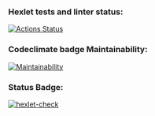 ### Hexlet tests and linter status:
[![Actions Status](https://github.com/Cholym/backend-project-lvl1/workflows/hexlet-check/badge.svg)](https://github.com/Cholym/backend-project-lvl1/actions)
### Codeclimate badge Maintainability:
[![Maintainability](https://api.codeclimate.com/v1/badges/a99a88d28ad37a79dbf6/maintainability)](https://codeclimate.com/github/codeclimate/codeclimate/maintainability)
### Status Badge:
[![hexlet-check](https://github.com/Cholym/backend-project-lvl1/actions/workflows/hexlet-check.yml/badge.svg)](https://github.com/Cholym/backend-project-lvl1/actions/workflows/hexlet-check.yml)